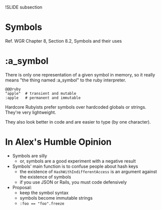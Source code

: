 !SLIDE subsection
# Symbols

Ref. WGR Chapter 8, Section 8.2, Symbols and their uses

# :a_symbol

There is only one representation of a given symbol in memory, so it really means "the thing named :a_symbol" to the ruby interpreter.

    @@@ruby
    "apple"  # transient and mutable
    :apple   # permanent and immutable

Hardcore Rubyists prefer symbols over hardcoded globals or strings. They're very lightweight.

They also look better in code and are easier to type (by one character).

# In Alex's Humble Opinion

* Symbols are silly
  * or, symbols are a good experiment with a negative result
* Symbols' main function is to confuse people about hash keys
  * the existence of `HashWithIndifferentAccess` is an argument against the existence of symbols
  * if you use JSON or Rails, you must code defensively
* Proposal:
  * keep the symbol syntax
  * symbols become immutable strings
  * `:foo == "foo".freeze`
